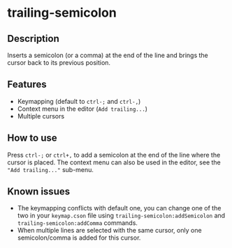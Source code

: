 # trailing-semicolon

## Description
Inserts a semicolon (or a comma) at the end of the line and brings the cursor back to its previous position.

## Features
* Keymapping (default to `ctrl-;` and `ctrl-,`)
* Context menu in the editor (`Add trailing...`)
* Multiple cursors

## How to use
Press  `ctrl-;` or `ctrl+,` to add a semicolon at the end of the line where the cursor is placed. The context menu can also be used in the editor, see the `"Add trailing..."` sub-menu.

## Known issues
* The keymapping conflicts with default one, you can change one of the two in your `keymap.cson` file using `trailing-semicolon:addSemicolon` and `trailing-semicolon:addComma` commands.
* When multiple lines are selected with the same cursor, only one semicolon/comma is added for this cursor.
